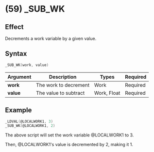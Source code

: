 # (59) _SUB_WK

## Effect

Decrements a work variable by a given value.

## Syntax

```c
_SUB_WK(work, value)
```

| Argument | Description | Types | Required |
| - | - | - | - |
| **work** | The work to decrement | Work | Required |
| **value** | The value to subtract | Work, Float | Required |

## Example

```c
_LDVAL(@LOCALWORK1, 3)
_SUB_WK(@LOCALWORK1, 2)
```

The above script will set the work variable @LOCALWORK1 to 3.

Then, @LOCALWORK1's value is decremented by 2, making it 1.
